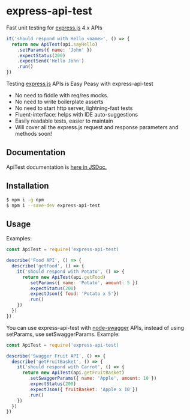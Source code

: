 # express-api-test

Fast unit testing for [express.js](https://expressjs.com) 4.x APIs

```javascript
it('should respond with Hello <name>', () => {
  return new ApiTest(api.sayHello)
    .setParams({ name: 'John' })
    .expectStatus(200)
    .expectSend('Hello John')
    .run()
})
```

Testing [express.js](https://expressjs.com) APIs is Easy Peasy with express-api-test
* No need to fiddle with req/res mocks.
* No need to write boilerplate asserts
* No need to start http server, lightning-fast tests
* Fluent-interface: helps with IDE auto-suggestions
* Easily readable tests, easier to maintain
* Will cover all the express.js request and response parameters and methods soon!

## Documentation

ApiTest documentation is [here in JSDoc.](https://github.com/abitwise/express-api-test/tree/master/docs/index.html)

## Installation

```bash
$ npm i -g npm
$ npm i --save-dev express-api-test
```

## Usage

Examples:

```javascript
const ApiTest = require('express-api-test)

describe('Food API', () => {
  describe('getFood', () => {
    it('should respond with Potato', () => {
      return new ApiTest(api.getFood)
        .setParams({ name: 'Potato', amount: 5 })
        .expectStatus(200)
        .expectJson({ food: 'Potato x 5'})
        .run()
    })
  })
})
```

You can use express-api-test with [node-swagger](https://github.com/swagger-api/swagger-node) APIs, instead of using setParams, use setSwaggerParams.
Example:

```javascript
const ApiTest = require('express-api-test)

describe('Swagger Fruit API', () => {
  describe('getFruitBasket', () => {
    it('should respond with Carrot', () => {
      return new ApiTest(api.getFruitBasket)
        .setSwaggerParams({ name: 'Apple', amount: 10 })
        .expectStatus(200)
        .expectJson({ fruitBasket: 'Apple x 10'})
        .run()
    })
  })
})
```
